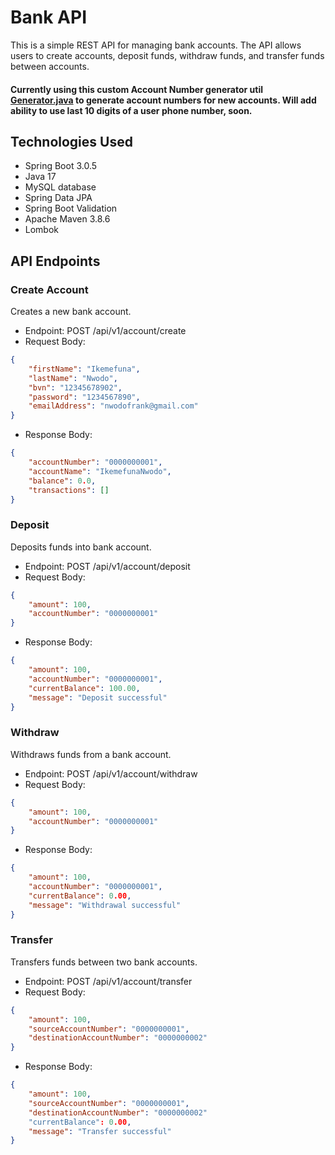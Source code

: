 
# Bank API

This is a simple REST API for managing bank accounts. The API allows users to create accounts, deposit funds, withdraw funds, and transfer funds between accounts.
#### Currently using this custom Account Number generator util [Generator.java]([IkemNwodo/VPDAccountSystem/src/main/java/com/ikem/vpda_ccount_system/util/Generator.java](https://github.com/IkemNwodo/VPDAccountSystem/blob/master/src/main/java/com/ikem/vpda_ccount_system/util/Generator.java)) to generate account numbers for new accounts. Will add ability to use last 10 digits of a user phone number, soon.

## Technologies Used
- Spring Boot 3.0.5
- Java 17
- MySQL database
- Spring Data JPA
- Spring Boot Validation
- Apache Maven 3.8.6
- Lombok

## API Endpoints
### Create Account
Creates a new bank account.
- Endpoint: POST /api/v1/account/create
- Request Body:





```json
{
    "firstName": "Ikemefuna",
    "lastName": "Nwodo",
    "bvn": "12345678902",
    "password": "1234567890",
    "emailAddress": "nwodofrank@gmail.com"
}
```

- Response Body:

```json
{
    "accountNumber": "0000000001",
    "accountName": "IkemefunaNwodo",
    "balance": 0.0,
    "transactions": []
}
```
### Deposit
Deposits funds into bank account.
- Endpoint: POST  /api/v1/account/deposit
- Request Body:
```json
{
    "amount": 100,
    "accountNumber": "0000000001"
}
```
- Response Body:

```json
{
    "amount": 100,
    "accountNumber": "0000000001",
    "currentBalance": 100.00,
    "message": "Deposit successful"
}
```
### Withdraw
Withdraws funds from a bank account.
- Endpoint: POST  /api/v1/account/withdraw
- Request Body:
```json
{
    "amount": 100,
    "accountNumber": "0000000001"
}
```
- Response Body:

```json
{
    "amount": 100,
    "accountNumber": "0000000001",
    "currentBalance": 0.00,
    "message": "Withdrawal successful"
}
```
### Transfer
Transfers funds between two bank accounts.
- Endpoint: POST  /api/v1/account/transfer
- Request Body:
```json
{
    "amount": 100,
    "sourceAccountNumber": "0000000001",
    "destinationAccountNumber": "0000000002"
}
```
- Response Body:

```json
{
    "amount": 100,
    "sourceAccountNumber": "0000000001",
    "destinationAccountNumber": "0000000002"
    "currentBalance": 0.00,
    "message": "Transfer successful"
}
```

